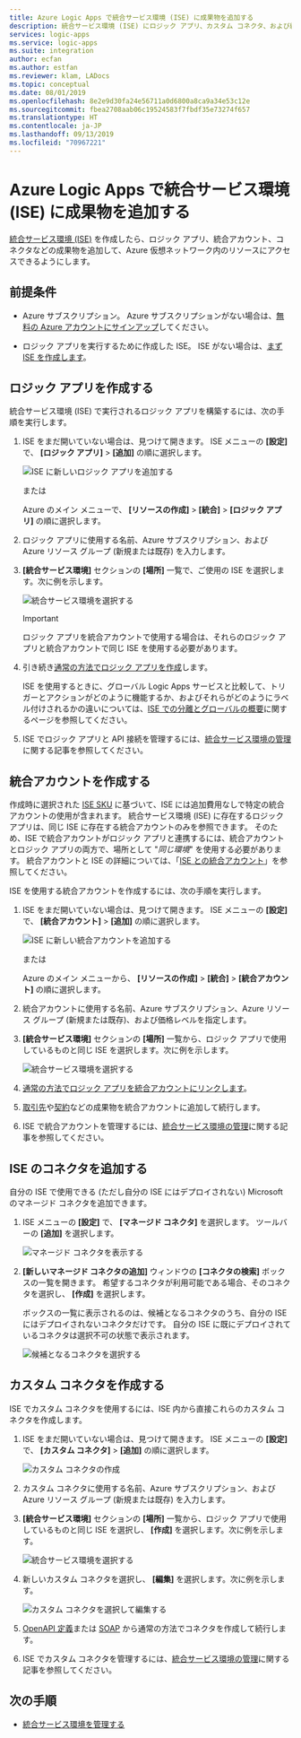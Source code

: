 ```yaml
---
title: Azure Logic Apps で統合サービス環境 (ISE) に成果物を追加する
description: 統合サービス環境 (ISE) にロジック アプリ、カスタム コネクタ、および統合アカウントを追加して、パブリックすなわち "グローバル" の Azure から分離されたプライベートな状態を維持しながら、Azure 仮想ネットワーク (VNET) にアクセスできるようにします
services: logic-apps
ms.service: logic-apps
ms.suite: integration
author: ecfan
ms.author: estfan
ms.reviewer: klam, LADocs
ms.topic: conceptual
ms.date: 08/01/2019
ms.openlocfilehash: 8e2e9d30fa24e56711a0d6800a8ca9a34e53c12e
ms.sourcegitcommit: fbea2708aab06c19524583f7fbdf35e73274f657
ms.translationtype: HT
ms.contentlocale: ja-JP
ms.lasthandoff: 09/13/2019
ms.locfileid: "70967221"
---
```

# <a name="add-artifacts-to-your-integration-service-environment-ise-in-azure-logic-apps"></a>Azure Logic Apps で統合サービス環境 (ISE) に成果物を追加する

[統合サービス環境 (ISE)](../logic-apps/connect-virtual-network-vnet-isolated-environment-overview.md) を作成したら、ロジック アプリ、統合アカウント、コネクタなどの成果物を追加して、Azure 仮想ネットワーク内のリソースにアクセスできるようにします。

## <a name="prerequisites"></a>前提条件

* Azure サブスクリプション。 Azure サブスクリプションがない場合は、[無料の Azure アカウントにサインアップ](https://azure.microsoft.com/free/)してください。

* ロジック アプリを実行するために作成した ISE。 ISE がない場合は、[まず ISE を作成します](../logic-apps/connect-virtual-network-vnet-isolated-environment.md)。

<a name="create-logic-apps-environment"></a>

## <a name="create-logic-apps"></a>ロジック アプリを作成する

統合サービス環境 (ISE) で実行されるロジック アプリを構築するには、次の手順を実行します。

1. ISE をまだ開いていない場合は、見つけて開きます。 ISE メニューの **[設定]** で、 **[ロジック アプリ]**  >  **[追加]** の順に選択します。

   ![ISE に新しいロジック アプリを追加する](./media/add-artifacts-integration-service-environment-ise/add-logic-app-to-ise.png)

   または

   Azure のメイン メニューで、 **[リソースの作成]**  >  **[統合]**  >  **[ロジック アプリ]** の順に選択します。

1. ロジック アプリに使用する名前、Azure サブスクリプション、および Azure リソース グループ (新規または既存) を入力します。

1. **[統合サービス環境]** セクションの **[場所]** 一覧で、ご使用の ISE を選択します。次に例を示します。

   ![統合サービス環境を選択する](./media/add-artifacts-integration-service-environment-ise/create-logic-app-with-integration-service-environment.png)

   > [!IMPORTANT]
   > ロジック アプリを統合アカウントで使用する場合は、それらのロジック アプリと統合アカウントで同じ ISE を使用する必要があります。

1. 引き続き[通常の方法でロジック アプリを作成](../logic-apps/quickstart-create-first-logic-app-workflow.md)します。

   ISE を使用するときに、グローバル Logic Apps サービスと比較して、トリガーとアクションがどのように機能するか、およびそれらがどのようにラベル付けされるかの違いについては、[ISE での分離とグローバルの概要](../logic-apps/connect-virtual-network-vnet-isolated-environment-overview.md#difference)に関するページを参照してください。

1. ISE でロジック アプリと API 接続を管理するには、[統合サービス環境の管理](../logic-apps/ise-manage-integration-service-environment.md)に関する記事を参照してください。

<a name="create-integration-account-environment"></a>

## <a name="create-integration-accounts"></a>統合アカウントを作成する

作成時に選択された [ISE SKU](../logic-apps/connect-virtual-network-vnet-isolated-environment-overview.md#ise-level) に基づいて、ISE には追加費用なしで特定の統合アカウントの使用が含まれます。 統合サービス環境 (ISE) に存在するロジック アプリは、同じ ISE に存在する統合アカウントのみを参照できます。 そのため、ISE で統合アカウントがロジック アプリと連携するには、統合アカウントとロジック アプリの両方で、場所として "*同じ環境*" を使用する必要があります。 統合アカウントと ISE の詳細については、「[ISE との統合アカウント](connect-virtual-network-vnet-isolated-environment-overview.md#create-integration-account-environment
)」を参照してください。

ISE を使用する統合アカウントを作成するには、次の手順を実行します。

1. ISE をまだ開いていない場合は、見つけて開きます。 ISE メニューの **[設定]** で、 **[統合アカウント]**  >  **[追加]** の順に選択します。

   ![ISE に新しい統合アカウントを追加する](./media/add-artifacts-integration-service-environment-ise/add-integration-account-to-ise.png)

   または

   Azure のメイン メニューから、 **[リソースの作成]**  >  **[統合]**  >  **[統合アカウント]** の順に選択します。

1. 統合アカウントに使用する名前、Azure サブスクリプション、Azure リソース グループ (新規または既存)、および価格レベルを指定します。

1. **[統合サービス環境]** セクションの **[場所]** 一覧から、ロジック アプリで使用しているものと同じ ISE を選択します。次に例を示します。

   ![統合サービス環境を選択する](./media/add-artifacts-integration-service-environment-ise/create-integration-account-with-integration-service-environment.png)

1. [通常の方法でロジック アプリを統合アカウントにリンクします](../logic-apps/logic-apps-enterprise-integration-create-integration-account.md#link-account)。

1. [取引先](../logic-apps/logic-apps-enterprise-integration-partners.md)や[契約](../logic-apps/logic-apps-enterprise-integration-agreements.md)などの成果物を統合アカウントに追加して続行します。

1. ISE で統合アカウントを管理するには、[統合サービス環境の管理](../logic-apps/ise-manage-integration-service-environment.md)に関する記事を参照してください。

<a name="add-ise-connectors-environment"></a>

## <a name="add-ise-connectors"></a>ISE のコネクタを追加する

自分の ISE で使用できる (ただし自分の ISE にはデプロイされない) Microsoft のマネージド コネクタを追加できます。

1. ISE メニューの **[設定]** で、 **[マネージド コネクタ]** を選択します。 ツールバーの **[追加]** を選択します。

   ![マネージド コネクタを表示する](./media/add-artifacts-integration-service-environment-ise/ise-view-managed-connectors.png)

1. **[新しいマネージド コネクタの追加]** ウィンドウの **[コネクタの検索]** ボックスの一覧を開きます。 希望するコネクタが利用可能である場合、そのコネクタを選択し、 **[作成]** を選択します。

   ボックスの一覧に表示されるのは、候補となるコネクタのうち、自分の ISE にはデプロイされないコネクタだけです。 自分の ISE に既にデプロイされているコネクタは選択不可の状態で表示されます。

   ![候補となるコネクタを選択する](./media/add-artifacts-integration-service-environment-ise/add-managed-connector.png)

<a name="create-custom-connectors-environment"></a>

## <a name="create-custom-connectors"></a>カスタム コネクタを作成する

ISE でカスタム コネクタを使用するには、ISE 内から直接これらのカスタム コネクタを作成します。

1. ISE をまだ開いていない場合は、見つけて開きます。 ISE メニューの **[設定]** で、 **[カスタム コネクタ]**  >  **[追加]** の順に選択します。

   ![カスタム コネクタの作成](./media/add-artifacts-integration-service-environment-ise/add-custom-connector-to-ise.png)

1. カスタム コネクタに使用する名前、Azure サブスクリプション、および Azure リソース グループ (新規または既存) を入力します。

1. **[統合サービス環境]** セクションの **[場所]** 一覧から、ロジック アプリで使用しているものと同じ ISE を選択し、 **[作成]** を選択します。次に例を示します。

   ![統合サービス環境を選択する](./media/add-artifacts-integration-service-environment-ise/create-custom-connector-with-integration-service-environment.png)

1. 新しいカスタム コネクタを選択し、 **[編集]** を選択します。次に例を示します。

   ![カスタム コネクタを選択して編集する](./media/add-artifacts-integration-service-environment-ise/edit-custom-connectors.png)

1. [OpenAPI 定義](https://docs.microsoft.com/connectors/custom-connectors/define-openapi-definition#import-the-openapi-definition)または [SOAP](https://docs.microsoft.com/connectors/custom-connectors/create-register-logic-apps-soap-connector#2-define-your-connector) から通常の方法でコネクタを作成して続行します。

1. ISE でカスタム コネクタを管理するには、[統合サービス環境の管理](../logic-apps/ise-manage-integration-service-environment.md)に関する記事を参照してください。

## <a name="next-steps"></a>次の手順

* [統合サービス環境を管理する](../logic-apps/ise-manage-integration-service-environment.md)

